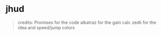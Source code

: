 # jhud

>credits:
>Promises for the code
>alkatraz for the gain calc
>zedii for the idea and speed/jump colors